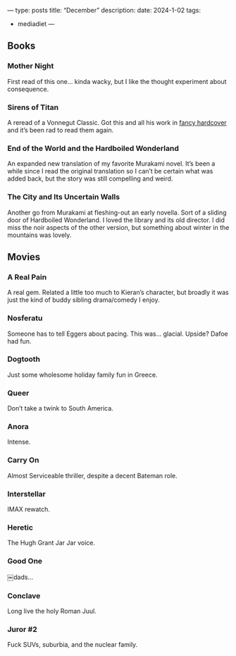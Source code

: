 —
type: posts
title: “December”
description: 
date: 2024-1-02
tags:
  - mediadiet
—

## Books

### Mother Night

First read of this one... kinda wacky, but I like the thought experiment about consequence.

### Sirens of Titan

A reread of a Vonnegut Classic. Got this and all his work in [fancy hardcover](https://amzn.to/4gVvsKS) and it’s been rad to read them again.

### End of the World and the Hardboiled Wonderland

An expanded new translation of my favorite Murakami novel. It’s been a while since I read the original translation so I can’t be certain what was added back, but the story was still compelling and weird.

### The City and Its Uncertain Walls

Another go from Murakami at fleshing-out an early novella. Sort of a sliding door of Hardboiled Wonderland. I loved the library and its old director. I did miss the noir aspects of the other version, but something about winter in the mountains was lovely. 

## Movies

### A Real Pain

A real gem. Related a little too much to Kieran’s character, but broadly it was just the kind of buddy sibling drama/comedy I enjoy.

### Nosferatu

Someone has to tell Eggers about pacing. This was... glacial. Upside? Dafoe had fun. 

### Dogtooth

Just some wholesome holiday family fun in Greece.

### Queer

Don’t take a twink to South America.

### Anora

Intense.

### Carry On

Almost Serviceable thriller, despite a decent Bateman role.

### Interstellar

IMAX rewatch.

### Heretic

The Hugh Grant Jar Jar voice.

### Good One

￼dads...

### Conclave

Long live the holy Roman Juul.

### Juror #2

Fuck SUVs, suburbia, and the nuclear family.